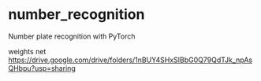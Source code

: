 # number_recognition
Number plate recognition with PyTorch

weights net https://drive.google.com/drive/folders/1nBUY4SHxSIBbG0Q79QdTJk_npAsQHbpu?usp=sharing
